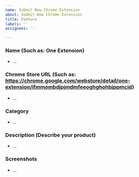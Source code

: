 ```yaml
---
name: Submit New Chrome Extension
about: Submit New Chrome Extension
title: Feature
labels: ''
assignees: ''

---
```


### Name (Such as: One Extension)
* ...

### Chrome Store URL (Such as: https://chrome.google.com/webstore/detail/one-extension/ifmmombdjpjmdmfeeoghghohbjppmcid)
* ...

### Category
* ...

### Description (Describe your product)
* ...

### Screenshots
* ...
